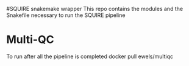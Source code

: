 #SQUIRE snakemake wrapper
This repo contains the modules and the Snakefile necessary to run the SQUIRE pipeline

# Multi-QC
To run after all the pipeline is completed
docker pull ewels/multiqc
